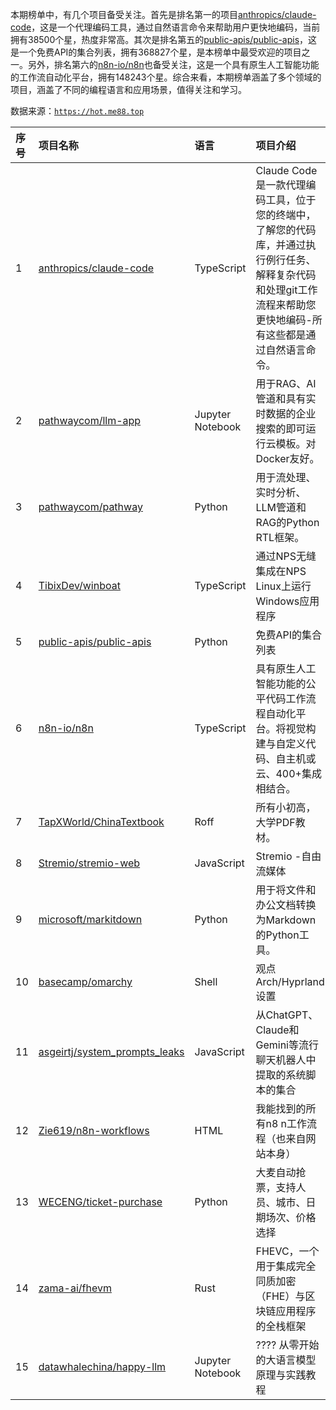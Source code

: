 本期榜单中，有几个项目备受关注。首先是排名第一的项目[anthropics/claude-code](https://github.com/anthropics/claude-code)，这是一个代理编码工具，通过自然语言命令来帮助用户更快地编码，当前拥有38500个星，热度非常高。其次是排名第五的[public-apis/public-apis](https://github.com/public-apis/public-apis)，这是一个免费API的集合列表，拥有368827个星，是本榜单中最受欢迎的项目之一。另外，排名第六的[n8n-io/n8n](https://github.com/n8n-io/n8n)也备受关注，这是一个具有原生人工智能功能的工作流自动化平台，拥有148243个星。综合来看，本期榜单涵盖了多个领域的项目，涵盖了不同的编程语言和应用场景，值得关注和学习。

数据来源：[`https://hot.me88.top`](https://hot.me88.top)

|序号|项目名称|语言|项目介绍|趋势Star|当前Star|热度|创建时间|
|:---|:---|:---|:---|:---|:---|:---|:---|
|1|[anthropics/claude-code](https://github.com/anthropics/claude-code)|TypeScript|Claude Code是一款代理编码工具，位于您的终端中，了解您的代码库，并通过执行例行任务、解释复杂代码和处理git工作流程来帮助您更快地编码-所有这些都是通过自然语言命令。|935|38500|292|2025-02-22|
|2|[pathwaycom/llm-app](https://github.com/pathwaycom/llm-app)|Jupyter Notebook|用于RAG、AI管道和具有实时数据的企业搜索的即可运行云模板。对Docker友好。|784|43716|235|2023-07-19|
|3|[pathwaycom/pathway](https://github.com/pathwaycom/pathway)|Python|用于流处理、实时分析、LLM管道和RAG的Python RTL框架。|701|47113|209|2022-11-27|
|4|[TibixDev/winboat](https://github.com/TibixDev/winboat)|TypeScript|通过NPS无缝集成在NPS Linux上运行Windows应用程序|537|10892|165|2025-04-04|
|5|[public-apis/public-apis](https://github.com/public-apis/public-apis)|Python|免费API的集合列表|375|368827|123|2016-03-20|
|6|[n8n-io/n8n](https://github.com/n8n-io/n8n)|TypeScript|具有原生人工智能功能的公平代码工作流程自动化平台。将视觉构建与自定义代码、自主机或云、400+集成相结合。|333|148243|120|2019-06-22|
|7|[TapXWorld/ChinaTextbook](https://github.com/TapXWorld/ChinaTextbook)|Roff|所有小初高，大学PDF教材。|255|53279|85|2020-01-05|
|8|[Stremio/stremio-web](https://github.com/Stremio/stremio-web)|JavaScript|Stremio -自由流媒体|276|7820|85|2018-06-04|
|9|[microsoft/markitdown](https://github.com/microsoft/markitdown)|Python|用于将文件和办公文档转换为Markdown的Python工具。|268|81246|82|2024-11-13|
|10|[basecamp/omarchy](https://github.com/basecamp/omarchy)|Shell|观点Arch/Hyprland设置|254|13802|80|2025-06-01|
|11|[asgeirtj/system_prompts_leaks](https://github.com/asgeirtj/system_prompts_leaks)|JavaScript|从ChatGPT、Claude和Gemini等流行聊天机器人中提取的系统脚本的集合|234|22161|78|2025-05-03|
|12|[Zie619/n8n-workflows](https://github.com/Zie619/n8n-workflows)|HTML|我能找到的所有n8 n工作流程（也来自网站本身）|216|36397|78|2025-05-14|
|13|[WECENG/ticket-purchase](https://github.com/WECENG/ticket-purchase)|Python|大麦自动抢票，支持人员、城市、日期场次、价格选择|236|5021|74|2023-10-12|
|14|[zama-ai/fhevm](https://github.com/zama-ai/fhevm)|Rust|FHEVC，一个用于集成完全同质加密（FHE）与区块链应用程序的全栈框架|210|23759|69|2025-05-02|
|15|[datawhalechina/happy-llm](https://github.com/datawhalechina/happy-llm)|Jupyter Notebook|???? 从零开始的大语言模型原理与实践教程|177|19254|59|2024-05-28|